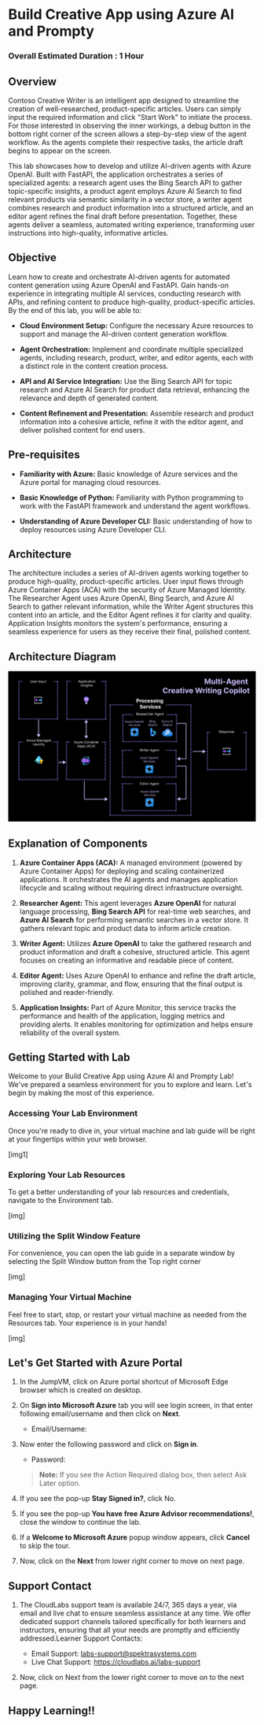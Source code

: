 # Build Creative App using Azure AI and Prompty

### Overall Estimated Duration : 1 Hour

## Overview

Contoso Creative Writer is an intelligent app designed to streamline the creation of well-researched, product-specific articles. Users can simply input the required information and click "Start Work" to initiate the process. For those interested in observing the inner workings, a debug button in the bottom right corner of the screen allows a step-by-step view of the agent workflow. As the agents complete their respective tasks, the article draft begins to appear on the screen.

This lab showcases how to develop and utilize AI-driven agents with Azure OpenAI. Built with FastAPI, the application orchestrates a series of specialized agents: a research agent uses the Bing Search API to gather topic-specific insights, a product agent employs Azure AI Search to find relevant products via semantic similarity in a vector store, a writer agent combines research and product information into a structured article, and an editor agent refines the final draft before presentation. Together, these agents deliver a seamless, automated writing experience, transforming user instructions into high-quality, informative articles.

## Objective

Learn how to create and orchestrate AI-driven agents for automated content generation using Azure OpenAI and FastAPI. Gain hands-on experience in integrating multiple AI services, conducting research with APIs, and refining content to produce high-quality, product-specific articles. By the end of this lab, you will be able to:

- **Cloud Environment Setup:** Configure the necessary Azure resources to support and manage the AI-driven content generation workflow.

- **Agent Orchestration:** Implement and coordinate multiple specialized agents, including research, product, writer, and editor agents, each with a distinct role in the content creation process.

- **API and AI Service Integration:** Use the Bing Search API for topic research and Azure AI Search for product data retrieval, enhancing the relevance and depth of generated content.

- **Content Refinement and Presentation:** Assemble research and product information into a cohesive article, refine it with the editor agent, and deliver polished content for end users.

## Pre-requisites

- **Familiarity with Azure:** Basic knowledge of Azure services and the Azure portal for managing cloud resources.

- **Basic Knowledge of Python:** Familiarity with Python programming to work with the FastAPI framework and understand the agent workflows.

- **Understanding of Azure Developer CLI:** Basic understanding of how to deploy resources using Azure Developer CLI.

## Architecture

The architecture includes a series of AI-driven agents working together to produce high-quality, product-specific articles. User input flows through Azure Container Apps (ACA) with the security of Azure Managed Identity. The Researcher Agent uses Azure OpenAI, Bing Search, and Azure AI Search to gather relevant information, while the Writer Agent structures this content into an article, and the Editor Agent refines it for clarity and quality. Application Insights monitors the system's performance, ensuring a seamless experience for users as they receive their final, polished content.

## Architecture Diagram

![](../media/Creative_writing_aca.png)

## Explanation of Components

1. **Azure Container Apps (ACA):** A managed environment (powered by Azure Container Apps) for deploying and scaling containerized applications. It orchestrates the AI agents and manages application lifecycle and scaling without requiring direct infrastructure oversight.

2. **Researcher Agent:** This agent leverages **Azure OpenAI** for natural language processing, **Bing Search API** for real-time web searches, and **Azure AI Search** for performing semantic searches in a vector store. It gathers relevant topic and product data to inform article creation.

3. **Writer Agent:** Utilizes **Azure OpenAI** to take the gathered research and product information and draft a cohesive, structured article. This agent focuses on creating an informative and readable piece of content.

4. **Editor Agent:** Uses Azure OpenAI to enhance and refine the draft article, improving clarity, grammar, and flow, ensuring that the final output is polished and reader-friendly.

5. **Application Insights:** Part of Azure Monitor, this service tracks the performance and health of the application, logging metrics and providing alerts. It enables monitoring for optimization and helps ensure reliability of the overall system.

## Getting Started with Lab

Welcome to your Build Creative App using Azure AI and Prompty Lab! We've prepared a seamless environment for you to explore and learn. Let's begin by making the most of this experience.

### Accessing Your Lab Environment

Once you're ready to dive in, your virtual machine and lab guide will be right at your fingertips within your web browser.

[img1]

### Exploring Your Lab Resources

To get a better understanding of your lab resources and credentials, navigate to the Environment tab.

[img]

### Utilizing the Split Window Feature

For convenience, you can open the lab guide in a separate window by selecting the Split Window button from the Top right corner

[img]

### Managing Your Virtual Machine

Feel free to start, stop, or restart your virtual machine as needed from the Resources tab. Your experience is in your hands!

[img]

## Let's Get Started with Azure Portal

1. In the JumpVM, click on Azure portal shortcut of Microsoft Edge browser which is created on desktop.

2. On **Sign into Microsoft Azure** tab you will see login screen, in that enter following email/username and then click on **Next**.

   - Email/Username: <inject key="AzureAdUserEmail"></inject>

3. Now enter the following password and click on **Sign in**.

   - Password: <inject key="AzureAdUserPassword"></inject>

   >**Note:** If you see the Action Required dialog box, then select Ask Later option.

4. If you see the pop-up **Stay Signed in?**, click No.

5. If you see the pop-up **You have free Azure Advisor recommendations!**, close the window to continue the lab.

6. If a **Welcome to Microsoft Azure** popup window appears, click **Cancel** to skip the tour.

7. Now, click on the **Next** from lower right corner to move on next page.

## Support Contact

1. The CloudLabs support team is available 24/7, 365 days a year, via email and live chat to ensure seamless assistance at any time. We offer dedicated support channels tailored specifically for both learners and instructors, ensuring that all your needs are promptly and efficiently addressed.Learner Support Contacts:

   - Email Support: labs-support@spektrasystems.com
   - Live Chat Support: https://cloudlabs.ai/labs-support

2. Now, click on Next from the lower right corner to move on to the next page.

## Happy Learning!!


